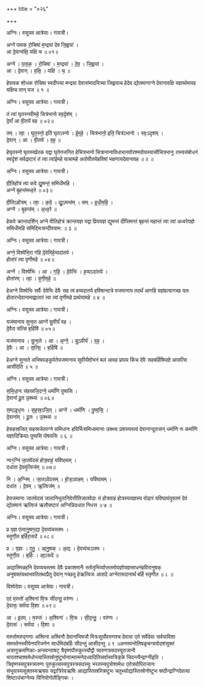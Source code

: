 +++
title = "०२६"

+++


अग्निः। वसूयव आत्रेयाः। गायत्री।

अग्ने॑ पावक रो॒चिषा॑ म॒न्द्रया॑ देव जि॒ह्वया॑ ।  
आ दे॒वान्व॑क्षि॒ यक्षि॑ च ॥ ०१॥

अग्ने॑ । पा॒व॒क॒ । रो॒चिषा॑ । म॒न्द्रया॑ । दे॒व॒ । जि॒ह्वया॑ ।  
आ । दे॒वान् । व॒क्षि॒ । यक्षि॑ । च॒ ॥

हेपावक शोधक रोचिषा स्वदीप्त्या मन्द्रया देवानांमादयित्र्या जिह्वयाच हेदेव द्योतमानाग्ने देवानावक्षि यज्ञार्थमावह यक्षिच तान् यज ॥ १ ॥

अग्निः। वसूयव आत्रेयाः। गायत्री।

तं त्वा॑ घृतस्नवीमहे॒ चित्र॑भानो स्व॒र्दृश॑म् ।  
दे॒वाँ आ वी॒तये॑ वह ॥ ०२॥

तम् । त्वा॒ । घृ॒त॒स्नो॒ इति॑ घृतऽस्नो । ई॒म॒हे॒ । चित्र॑भानो॒ इति॒ चित्र॑ऽभानो । स्वः॒ऽदृश॑म् ।  
दे॒वान् । आ । वी॒तये॑ । व॒ह॒ ॥

हेघृतस्नो घृतस्यप्रेरक यद्वा घृतेनजनित हेचित्रभानो चित्रानानाविधाभानवोरश्मयोयस्यासौचित्रभानुः तस्यसंबोधनं स्वर्दृशं सर्वद्रष्टारं तं त्वा त्वांईमहे याचामहे अतोवीतयेहविषां भक्षणायदेवानावह ॥ २ ॥

अग्निः। वसूयव आत्रेयाः। गायत्री।

वी॒तिहो॑त्रं त्वा कवे द्यु॒मन्तं॒ समि॑धीमहि ।  
अग्ने॑ बृ॒हन्त॑मध्व॒रे ॥ ०३॥

वी॒तिऽहो॑त्रम् । त्वा॒ । क॒वे॒ । द्यु॒ऽमन्त॑म् । सम् । इ॒धी॒म॒हि॒ ।  
अग्ने॑ । बृ॒हन्त॑म् । अ॒ध्व॒रे ॥

हेकवे क्रान्तदर्शिन् अग्ने वीतिहोत्रं क्रान्तयज्ञ यद्वा प्रिययज्ञं द्युमन्तं दीप्तिमन्तं बृहन्तं महान्तं त्वा त्वां अध्वरेयज्ञे समिधीमहि समिद्भिःसन्दीपयाम: ॥ ३ ॥

अग्निः। वसूयव आत्रेयाः। गायत्री।

अग्ने॒ विश्वे॑भि॒रा ग॑हि दे॒वेभि॑र्ह॒व्यदा॑तये ।  
होता॑रं त्वा वृणीमहे ॥ ०४॥

अग्ने॑ । विश्वे॑भिः । आ । ग॒हि॒ । दे॒वेभिः॑ । ह॒व्यऽदा॑तये ।  
होता॑रम् । त्वा॒ । वृ॒णी॒म॒हे॒ ॥

हेअग्ने विश्वेभिः सर्वैः देवेभिः देवैः सह त्वं हव्यदातये हविषान्दात्रे यजमानाय तदर्थं आगहि यज्ञंप्रत्यागच्छ यतः होतारन्देवानामाह्वातारं त्वा त्वां वृणीमहे प्रार्थयामहे ॥ ४ ॥

अग्निः। वसूयव आत्रेयाः। गायत्री।

यज॑मानाय सुन्व॒त आग्ने॑ सु॒वीर्यं॑ वह ।  
दे॒वैरा स॑त्सि ब॒र्हिषि॑ ॥ ०५॥

यज॑मानाय । सु॒न्व॒ते । आ । अ॒ग्ने॒ । सु॒ऽवीर्य॑ । व॒ह॒ ।  
दे॒वैः । आ । स॒त्सि॒ । ब॒र्हिषि॑ ॥

हेअग्ने सुन्वते अभिषवङ्कुर्वतेयजमानाय सुवीर्यंशोभनं बलं आवह प्रापय किंच देवैः सहबर्हिषियज्ञे आसत्सि आसीदेति ॥ ५ ॥

अग्निः। वसूयव आत्रेयाः। गायत्री।

स॒मि॒धा॒नः स॑हस्रजि॒दग्ने॒ धर्मा॑णि पुष्यसि ।  
दे॒वानां॑ दू॒त उ॒क्थ्यः॑ ॥ ०६॥

स॒म्ऽइ॒ध॒नः । स॒ह॒स्र॒ऽजि॒त् । अग्ने॑ । धर्मा॑णि । पु॒ष्य॒सि॒ ।  
दे॒वाना॑म् । दू॒तः । उ॒क्थ्यः॑ ॥

हेसहस्रजित् सहस्रजेतरग्ने समिधानः हविर्भिःसमिध्यमानाः उक्थ्यः प्रशस्यस्त्वं देवानान्दूतःसन् धर्माणि नः कर्माणि यज्ञादिक्रियाः पुष्यसि पोषयसि ॥ ६ ॥

अग्निः। वसूयव आत्रेयाः। गायत्री।

न्य१॒॑ग्निं जा॒तवे॑दसं होत्र॒वाहं॒ यवि॑ष्ठ्यम् ।  
दधा॑ता दे॒वमृ॒त्विज॑म् ॥ ०७॥

नि । अ॒ग्निम् । जा॒तऽवे॑दसम् । हो॒त्र॒ऽवाहम् । यवि॑ष्ठ्यम् ।  
दधा॑त । दे॒वम् । ऋ॒त्विज॑म् ॥

हेयजमानाः जातवेदसं जातानिभूतानिवेत्तीतिजातवेदाः तं होत्रवाहं होत्रस्ययज्ञस्य वोढारं यविष्ठ्यंयुवतमं देवं द्योतमानं ऋत्विजं ऋतौयष्टारं अग्निन्निदधात निधत्त ॥ ७ ॥

अग्निः। वसूयव आत्रेयाः। गायत्री।

प्र य॒ज्ञ ए॑त्वानु॒षग॒द्या दे॒वव्य॑चस्तमः ।  
स्तृ॒णी॒त ब॒र्हिरा॒सदे॑ ॥ ०८॥

प्र । य॒ज्ञः । ए॒तु॒ । आ॒नु॒षक् । अ॒द्य । दे॒वव्य॑चःऽतमः ।  
स्तृ॒णी॒त । ब॒र्हिः । आ॒ऽसदे॑ ॥

अद्यास्मिन्नहनि देवव्यचस्तमः देवैः प्रकाशमानैः स्तोतृभिर्व्याप्ततमोयज्ञोयज्ञसाधनंहविरानुषक् अनुषक्तंयथाभवतितथाप्रैतु देवान् गच्छतु हेऋत्विजः आसदे अग्नेरासदानार्थं बर्हि स्तृणीत ॥ ८ ॥

विश्वेदेवाः। वसूयव आत्रेयाः। गायत्री।

एदं म॒रुतो॑ अ॒श्विना॑ मि॒त्रः सी॑दन्तु॒ वरु॑णः ।  
दे॒वासः॒ सर्व॑या वि॒शा ॥ ०९॥

आ । इ॒दम् । म॒रुतः॑ । अ॒श्विना॑ । मि॒त्रः । सी॒द॒न्तु॒ । वरु॑णः ।  
दे॒वासः॑ । सर्व॑या । वि॒शा ॥

मरुतोमरुद्गणाः अश्विना अश्विनौ देवानांभिषजौ मित्रःसूर्योवरुणश्च देवासः एते सर्वेदेवाः सर्वयाविशा समस्तेनस्वीयेनपरिजनेन सार्धमिदंबर्हिः सीदन्तु आसीदन्तु ॥ ९ ॥अनस्वन्तेतिषळृचन्त्रयोदशंसूक्तं अत्रानुक्रमणिका-अन्स्वन्ताषट् त्रैवृष्णपौरुकुत्स्यौद्वौ त्र्यरुणत्रसदस्यूराजानौ भारतश्चाश्वमेधोन्त्यास्तिस्रोनुष्टुभोनात्मात्मनेदध्यादितिसर्वास्वत्रिङ्के चिदन्त्यैन्द्राग्नीइति । त्रिवृष्णस्यपुत्रस्त्र्यरुणः पुरुकुत्सस्यपुत्रस्त्रसदस्युः भरतस्यपुत्रोश्वमेधः एतेत्रयोपिराजानः संभूयास्यसूक्तस्यऋषयः यद्वात्रिरेवऋषिः आद्यास्तिस्रस्त्रिष्टुभः चतुर्थ्याद्यास्तिस्रोनोष्टुभः षष्ठीन्द्राग्निदेवत्या शिष्टाःपंचाग्नेय्यः विनियोगोलैङ्गिकः ।